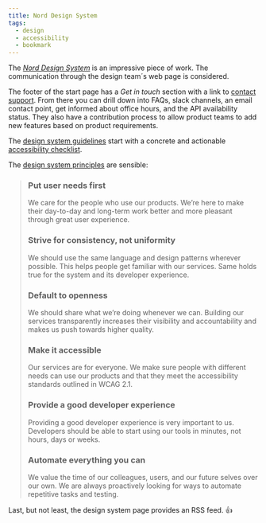 ```yaml
---
title: Nord Design System
tags: 
  - design
  - accessibility
  - bookmark
---
```

The [<cite>Nord Design System</cite>](https://nordhealth.design) is an impressive piece of work. The communication through the design team´s web page is considered.

The footer of the start page has a *Get in touch* section with a link to [contact support](https://nordhealth.design/help/). From there you can drill down into FAQs, slack channels, an email contact point, get informed about office hours, and the API availability status. They also have a contribution process to allow product teams to add new features based on product requirements.

The [design system guidelines](https://nordhealth.design/guidelines/) start with a concrete and actionable [accessibility checklist](https://nordhealth.design/accessibility-checklist/).

The [design system principles](https://nordhealth.design/principles/) are sensible:

> ### Put user needs first
> We care for the people who use our products. We’re here to make their day-to-day and long-term work better and more pleasant through great user experience.
> ### Strive for consistency, not uniformity
> We should use the same language and design patterns wherever possible. This helps people get familiar with our services. Same holds true for the system and its developer experience.
> ### Default to openness
> We should share what we’re doing whenever we can. Building our services transparently increases their visibility and accountability and makes us push towards higher quality.
> ### Make it accessible
> Our services are for everyone. We make sure people with different needs can use our products and that they meet the accessibility standards outlined in WCAG 2.1.
> ### Provide a good developer experience
> Providing a good developer experience is very important to us. Developers should be able to start using our tools in minutes, not hours, days or weeks.
> ### Automate everything you can
> We value the time of our colleagues, users, and our future selves over our own. We are always proactively looking for ways to automate repetitive tasks and testing.

Last, but not least, the design system page provides an RSS feed. 👍
